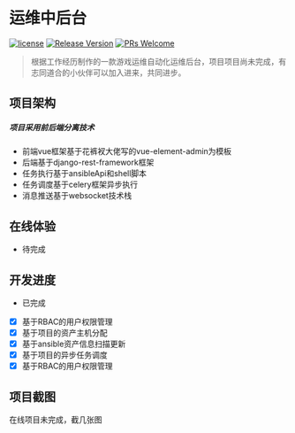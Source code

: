 # 运维中后台

[![license](https://img.shields.io/badge/license-mit-brightgreen.svg?style=flat)](https://github.com/renmcc/SA2/blob/master/LICENSE)
[![Release Version](https://img.shields.io/badge/release-master-brightgreen)](https://github.com/renmcc/SA2/releases)
[![PRs Welcome](https://img.shields.io/badge/PRs-welcome-brightgreen.svg)](https://github.com/renmcc/SA2/pulls)

> 根据工作经历制作的一款游戏运维自动化运维后台，项目项目尚未完成，有志同道合的小伙伴可以加入进来，共同进步。

## 项目架构
##### 项目采用前后端分离技术
* 前端vue框架基于花裤衩大佬写的vue-element-admin为模板
* 后端基于django-rest-framework框架
* 任务执行基于ansibleApi和shell脚本
* 任务调度基于celery框架异步执行
* 消息推送基于websocket技术栈

## 在线体验
* 待完成

## 开发进度
* 已完成
- [x] 基于RBAC的用户权限管理
- [x] 基于项目的资产主机分配
- [x] 基于ansible资产信息扫描更新
- [x] 基于项目的异步任务调度
- [x] 基于RBAC的用户权限管理

## 项目截图
在线项目未完成，截几张图
